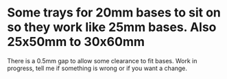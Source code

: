 # Some trays for 20mm bases to sit on so they work like 25mm bases. Also 25x50mm to 30x60mm
There is a 0.5mm gap to allow some clearance to fit bases.
Work in progress, tell me if something is wrong or if you want a change.

